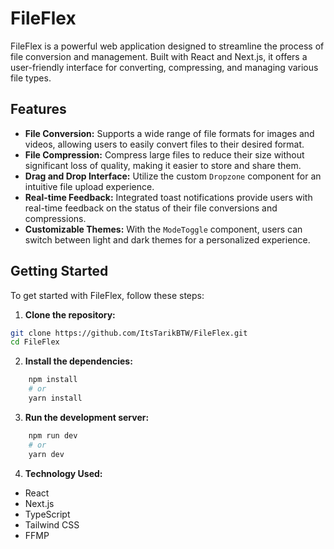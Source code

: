 # FileFlex

FileFlex is a powerful web application designed to streamline the process of file conversion and management. Built with React and Next.js, it offers a user-friendly interface for converting, compressing, and managing various file types.

## Features

- **File Conversion:** Supports a wide range of file formats for images and videos, allowing users to easily convert files to their desired format.
- **File Compression:** Compress large files to reduce their size without significant loss of quality, making it easier to store and share them.
- **Drag and Drop Interface:** Utilize the custom `Dropzone` component for an intuitive file upload experience.
- **Real-time Feedback:** Integrated toast notifications provide users with real-time feedback on the status of their file conversions and compressions.
- **Customizable Themes:** With the `ModeToggle` component, users can switch between light and dark themes for a personalized experience.

## Getting Started

To get started with FileFlex, follow these steps:

1. **Clone the repository:**

```sh
git clone https://github.com/ItsTarikBTW/FileFlex.git
cd FileFlex
```

2. **Install the dependencies:**

```sh
    npm install
    # or
    yarn install
```

3. **Run the development server:**

```sh
    npm run dev
    # or
    yarn dev
```

4. **Technology Used:**

- React
- Next.js
- TypeScript
- Tailwind CSS
- FFMP

#